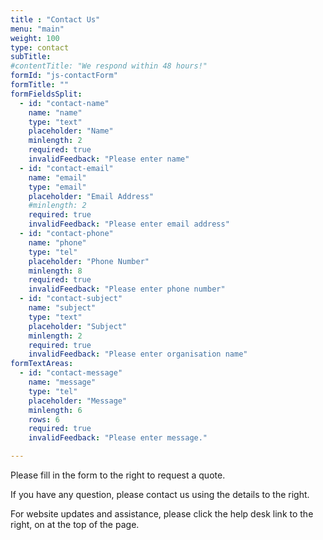 ```yaml
---
title : "Contact Us"
menu: "main"
weight: 100
type: contact
subTitle: 
#contentTitle: "We respond within 48 hours!"
formId: "js-contactForm"
formTitle: ""
formFieldsSplit:
  - id: "contact-name"
    name: "name"
    type: "text"
    placeholder: "Name"
    minlength: 2
    required: true
    invalidFeedback: "Please enter name"
  - id: "contact-email"
    name: "email"
    type: "email"
    placeholder: "Email Address"
    #minlength: 2
    required: true
    invalidFeedback: "Please enter email address"
  - id: "contact-phone"
    name: "phone"
    type: "tel"
    placeholder: "Phone Number"
    minlength: 8
    required: true
    invalidFeedback: "Please enter phone number"
  - id: "contact-subject"
    name: "subject"
    type: "text"
    placeholder: "Subject"
    minlength: 2
    required: true
    invalidFeedback: "Please enter organisation name"
formTextAreas:
  - id: "contact-message"
    name: "message"
    type: "tel"
    placeholder: "Message"
    minlength: 6
    rows: 6
    required: true
    invalidFeedback: "Please enter message."

---
```

Please fill in the form to the right to request a quote. 

If you have any question, please contact us using the details to the right. 

For website updates and assistance, please click the help desk link to the right, on at the top of the page.